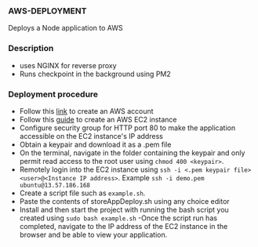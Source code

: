 ### AWS-DEPLOYMENT
Deploys a Node application to AWS

### Description
- uses NGINX for reverse proxy
- Runs checkpoint in the background using PM2

### Deployment procedure
- Follow this [link](https://aws.amazon.com/) to create an AWS account
- Follow this [guide](https://docs.aws.amazon.com/efs/latest/ug/gs-step-one-create-ec2-resources.html) to create an AWS EC2 instance
- Configure security group for HTTP port 80 to make the application accessible on the EC2 instance's IP address 
- Obtain a keypair and download it as a .pem file
- On the terminal, navigate in the folder containing the keypair and only permit read access to the root user using `chmod 400 <keypair>`.
- Remotely login into the EC2 instance using `ssh -i <.pem keypair file> <user>@<Instance IP address>`. Example `ssh -i demo.pem ubuntu@13.57.186.168`
- Create a script file such as `example.sh`. 
- Paste the contents of storeAppDeploy.sh using any choice editor
- Install and then start the project with running the bash script you created using `sudo bash example.sh`
-Once the script run has completed, navigate to the IP address of the EC2 instance in the browser and be able to view your application.

